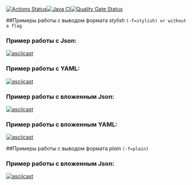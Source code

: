 [![Actions Status](https://github.com/pavelchervonenko/java-project-71/actions/workflows/hexlet-check.yml/badge.svg)](https://github.com/pavelchervonenko/java-project-71/actions)[![Java CI](https://github.com/pavelchervonenko/java-project-71/actions/workflows/main.yml/badge.svg)](https://github.com/pavelchervonenko/java-project-71/actions/workflows/main.yml)[![Quality Gate Status](https://sonarcloud.io/api/project_badges/measure?project=pavelchervonenko_java-project-71&metric=alert_status)](https://sonarcloud.io/summary/new_code?id=pavelchervonenko_java-project-71)

##Примеры работы с выводом формата *stylish* `(-f=stylish) or without a flag`

### Пример работы с Json:
[![asciicast](https://asciinema.org/a/A8yELSWxQzSR1RaAHVrPgEZyu.svg)](https://asciinema.org/a/A8yELSWxQzSR1RaAHVrPgEZyu)

### Пример работы с YAML:
[![asciicast](https://asciinema.org/a/6y06pQuqeIU9k5wv76mOSq556.svg)](https://asciinema.org/a/6y06pQuqeIU9k5wv76mOSq556)

### Пример работы с вложенным Json:
[![asciicast](https://asciinema.org/a/VC320r5F4G9iGZlRBp5Z8A3PM.svg)](https://asciinema.org/a/VC320r5F4G9iGZlRBp5Z8A3PM)

### Пример работы с вложенным YAML:
[![asciicast](https://asciinema.org/a/NmgarT5PukXRO5T8FnZEvU1m4.svg)](https://asciinema.org/a/NmgarT5PukXRO5T8FnZEvU1m4)

##Примеры работы с выводом формата *plain* `(-f=plain)` 

### Пример работы с вложенным Json:
[![asciicast](https://asciinema.org/a/toj2QVygYMoZqZQIjOleRJQ7h.svg)](https://asciinema.org/a/toj2QVygYMoZqZQIjOleRJQ7h)
